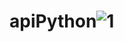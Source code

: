# apiPython![1](https://user-images.githubusercontent.com/106188178/204839991-76745226-1e11-4206-9d27-a2fc86c4dba3.png)
